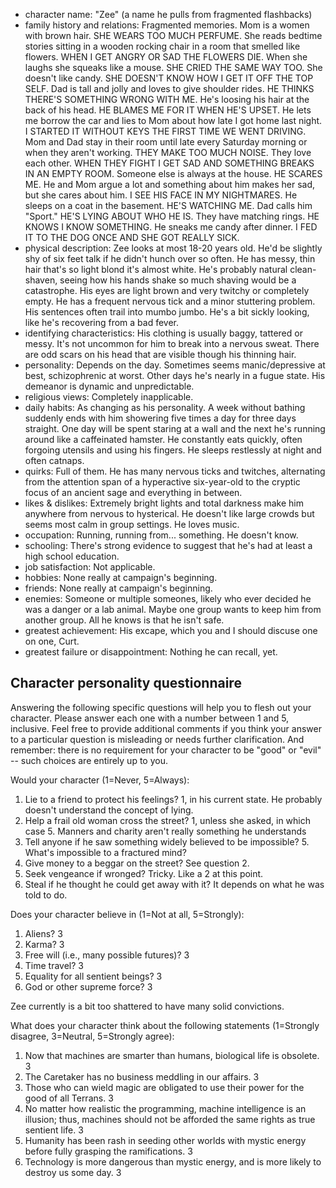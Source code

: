 
* character name:  "Zee" (a name he pulls from fragmented flashbacks)
* family history and relations:  Fragmented memories.  Mom is a women with brown hair.  SHE WEARS TOO MUCH PERFUME.  She reads bedtime stories sitting in a wooden rocking chair in a room that smelled like flowers.  WHEN I GET ANGRY OR SAD THE FLOWERS DIE.  When she laughs she squeaks like a mouse.  SHE CRIED THE SAME WAY TOO.  She doesn't like candy.  SHE DOESN'T KNOW HOW I GET IT OFF THE TOP SELF.  Dad is tall and jolly and loves to give shoulder rides.  HE THINKS THERE'S SOMETHING WRONG WITH ME.  He's loosing his hair at the back of his head.  HE BLAMES ME FOR IT WHEN HE'S UPSET.  He lets me borrow the car and lies to Mom about how late I got home last night.  I STARTED IT WITHOUT KEYS THE FIRST TIME WE WENT DRIVING.  Mom and Dad stay in their room until late every Saturday morning or when they aren't working.  THEY MAKE TOO MUCH NOISE.  They love each other.  WHEN THEY FIGHT I GET SAD AND SOMETHING BREAKS IN AN EMPTY ROOM.  Someone else is always at the house.  HE SCARES ME.  He and Mom argue a lot and something about him makes her sad, but she cares about him.  I SEE HIS FACE IN MY NIGHTMARES.  He sleeps on a coat in the basement.  HE'S WATCHING ME.  Dad calls him "Sport."  HE'S LYING ABOUT WHO HE IS.  They have matching rings.  HE KNOWS I KNOW SOMETHING.  He sneaks me candy after dinner.  I FED IT TO THE DOG ONCE AND SHE GOT REALLY SICK.
* physical description:  Zee looks at most 18-20 years old.  He'd be slightly shy of six feet talk if he didn't hunch over so often.  He has messy, thin hair that's so light blond it's almost white.  He's probably natural clean-shaven, seeing how his hands shake so much shaving would be a catastrophe.  His eyes are light brown and very twitchy or completely empty.  He has a frequent nervous tick and a minor stuttering problem.  His sentences often trail into mumbo jumbo.  He's a bit sickly looking, like he's recovering from a bad fever.
* identifying characteristics:  His clothing is usually baggy, tattered or messy.  It's not uncommon for him to break into a nervous sweat.  There are odd scars on his head that are visible though his thinning hair. 
* personality:  Depends on the day.  Sometimes seems manic/depressive at best, schizophrenic at worst.  Other days he's nearly in a fugue state.  His demeanor is dynamic and unpredictable.
* religious views:  Completely inapplicable.
* daily habits:  As changing as his personality.  A week without bathing suddenly ends with him showering five times a day for three days straight.  One day will be spent staring at a wall and the next he's running around like a caffeinated hamster.  He constantly eats quickly, often forgoing  utensils and using his fingers.  He sleeps restlessly at night and often catnaps.
* quirks:  Full of them.  He has many nervous ticks and twitches, alternating from the attention span of a hyperactive six-year-old to the cryptic focus of an ancient sage and everything in between.
* likes &amp; dislikes:  Extremely bright lights and total darkness make him anywhere from nervous to hysterical.  He doesn't like large crowds but seems most calm in group settings.  He loves music.
* occupation:  Running, running from... something.  He doesn't know.
* schooling:  There's strong evidence to suggest that he's had at least a high school education.
* job satisfaction:  Not applicable.
* hobbies:  None really at campaign's beginning.
* friends:  None really at campaign's beginning.
* enemies:  Someone or multiple someones, likely who ever decided he was a danger or a lab animal.  Maybe one group wants to keep him from another group.  All he knows is that he isn't safe.
* greatest achievement:  His excape, which you and I should discuse one on one, Curt.
* greatest failure or disappointment:  Nothing he can recall, yet.

## Character personality questionnaire

Answering the following specific questions will help you to flesh out your character. Please answer each one with a number between 1 and 5, inclusive. Feel free to provide additional comments if you think your answer to a particular question is misleading or needs further clarification. And remember: there is no requirement for your character to be &quot;good&quot; or &quot;evil&quot; -- such choices are entirely up to you.

Would your character (1=Never, 5=Always):

1. Lie to a friend to protect his feelings?  1, in his current state.  He probably doesn't understand the concept of lying.
2. Help a frail old woman cross the street?  1, unless she asked, in which case 5.  Manners and charity aren't really something he understands
3. Tell anyone if he saw something widely believed to be impossible?  5.  What's impossible to a fractured mind?
4. Give money to a beggar on the street?  See question 2.
5. Seek vengeance if wronged?  Tricky.  Like a 2 at this point.
6. Steal if he thought he could get away with it?  It depends on what he was told to do.

Does your character believe in  (1=Not at all, 5=Strongly):

1. Aliens? 3
2. Karma?  3
3. Free will (i.e., many possible futures)?  3
4. Time travel?  3
5. Equality for all sentient beings?  3
6. God or other supreme force?  3

Zee currently is a bit too shattered to have many solid convictions.

What does your character think about the following statements (1=Strongly disagree, 3=Neutral, 5=Strongly agree):

1. Now that machines are smarter than humans, biological life is obsolete.  3
2. The Caretaker has no business meddling in our affairs.  3
3. Those who can wield magic are obligated to use their power for the good of all Terrans.  3
4. No matter how realistic the programming, machine intelligence is an illusion; thus, machines should not be afforded the same rights as true sentient life.  3
5. Humanity has been rash in seeding other worlds with mystic energy before fully grasping the ramifications.  3
6. Technology is more dangerous than mystic energy, and is more likely to destroy us some day.  3
